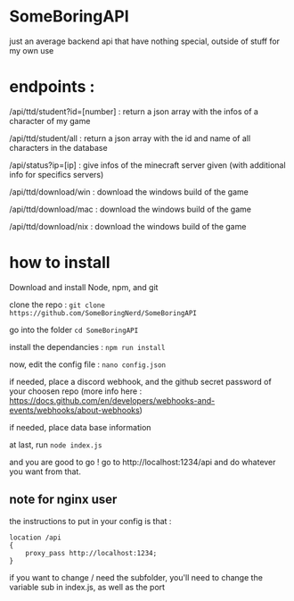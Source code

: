 # SomeBoringAPI

just an average backend api that have nothing special, outside of stuff for my own use

# endpoints :

/api/ttd/student?id=[number] : return a json array with the infos of a character of my game

/api/ttd/student/all : return a json array with the id and name of all characters in the database

/api/status?ip=[ip] : give infos of the minecraft server given (with additional info for specifics servers)

/api/ttd/download/win : download the windows build of the game

/api/ttd/download/mac : download the windows build of the game

/api/ttd/download/nix : download the windows build of the game

# how to install

Download and install Node, npm, and git

clone the repo :
`git clone https://github.com/SomeBoringNerd/SomeBoringAPI`

go into the folder
`cd SomeBoringAPI`

install the dependancies :
`npm run install`

now, edit the config file :
`nano config.json`

if needed, place a discord webhook, and the github secret password of your choosen repo
(more info here : https://docs.github.com/en/developers/webhooks-and-events/webhooks/about-webhooks)

if needed, place data base information

at last, run
`node index.js`

and you are good to go ! go to http://localhost:1234/api and do whatever you want from that.

## note for nginx user

the instructions to put in your config is that :
```
location /api
{
    proxy_pass http://localhost:1234;
}
```

if you want to change / need the subfolder, you'll need to change the variable sub in index.js, as well as the port

